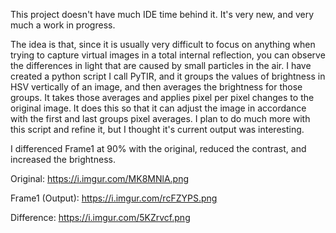 This project doesn't have much IDE time behind it.
It's very new, and very much a work in progress.

The idea is that, since it is usually very difficult to focus on anything when trying to capture virtual images in a total internal reflection, you can observe the differences in light that are caused by small particles in the air. 
I have created a python script I call PyTIR, and it groups the values of brightness in HSV vertically of an image, and then averages the brightness for those groups. It takes those averages and applies pixel per pixel changes to the original image. It does this so that it can adjust the image in accordance with the first and last groups pixel averages. I plan to do much more with this script and refine it, but I thought it's current output was interesting.

I differenced Frame1 at 90% with the original, reduced the contrast, and increased the brightness.

Original: https://i.imgur.com/MK8MNlA.png

Frame1 (Output): https://i.imgur.com/rcFZYPS.png

Difference: https://i.imgur.com/5KZrvcf.png
